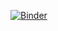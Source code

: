 [![Binder](https://mybinder.org/badge_logo.svg)](https://mybinder.org/v2/gh/aparrish/predictive-text-and-text-generation/master?filepath=predictive-text-and-text-generation.ipynb)
